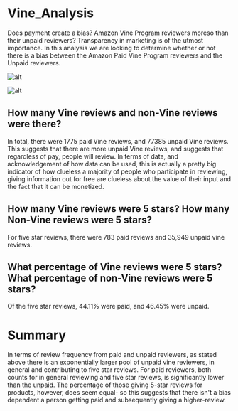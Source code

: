 # Vine_Analysis
Does payment create a bias? Amazon Vine Program reviewers moreso than their unpaid reviewers? Transparency in marketing is of the utmost importance. In this analysis we are 
looking to determine whether or not there is a bias between the Amazon Paid Vine Program reviewers and the Unpaid reviewers.

![alt](paid_vine.png)

![alt](unpaid_vine.png)

## How many Vine reviews and non-Vine reviews were there?
In total, there were 1775 paid Vine reviews, and 77385 unpaid Vine reviews. This suggests that there are more unpaid Vine reviews, and suggests that regardless of pay, people
will review. In terms of data, and acknowledgement of how data can be used, this is actually a pretty big indicator of how clueless a majority of people who participate
in reviewing, giving information out for free are clueless about the value of their input and the fact that it can be monetized.

## How many Vine reviews were 5 stars? How many Non-Vine reviews were 5 stars?

For five star reviews, there were 783 paid reviews and 35,949 unpaid vine reviews.

## What percentage of Vine reviews were 5 stars? What percentage of non-Vine reviews were 5 stars?

Of the five star reviews, 44.11% were paid, and 46.45% were unpaid.

# Summary
In terms of review frequency from paid and unpaid reviewers, as stated above there is an exponentially larger pool of unpaid vine reviewers, in general and contributing to
five star reviews. For paid reviewers, both counts for in general reviewing and five star reviews, is significantly lower than the unpaid. The percentage of those giving 5-star reviews
for products, however, does seem equal- so this suggests that there isn't a bias dependent a person getting paid and subsequently giving a higher-review.






